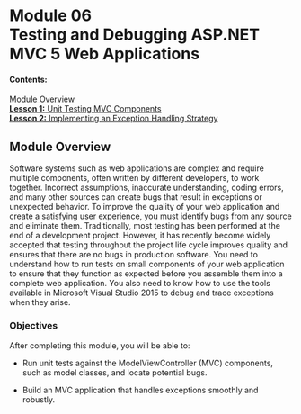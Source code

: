 # Module 06 <br> Testing and Debugging ASP.NET MVC 5 Web Applications

#### Contents:

[Module Overview](06-0.md)    
[**Lesson 1:** Unit Testing MVC Components](06-1.md)    
[**Lesson 2:** Implementing an Exception Handling Strategy](06-2.md)    

## Module Overview

Software systems such as web applications are complex and require multiple components, often written by different developers, to work together. Incorrect assumptions, inaccurate understanding, coding errors, and many other sources can create bugs that result in exceptions or unexpected behavior. To improve the quality of your web application and create a satisfying user experience, you must identify bugs from any source and eliminate them. Traditionally, most testing has been performed at the end of a development project. However, it has recently become widely accepted that testing throughout the project life cycle improves quality and ensures that there are no bugs in production software. You need to understand how to run tests on small components of your web application to ensure that they function as expected before you assemble them into a complete web application. You also need to know how to use the tools available in Microsoft Visual Studio 2015 to debug and trace exceptions when they arise.

### Objectives

After completing this module, you will be able to:

- Run unit tests against the ModelViewController (MVC) components, such as model classes, and locate potential bugs.

- Build an MVC application that handles exceptions smoothly and robustly.

